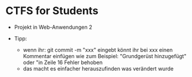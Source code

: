 # CTFS for Students

- Projekt in Web-Anwendungen 2

- Tipp:
  - wenn ihr: git commit -m "xxx" 
    eingebt könnt ihr bei xxx einen Kommentar einfügen
    wie zum Beispiel: "Grundgerüst hinzugefügt" oder "in Zeile 16 Fehler behoben
  - das macht es einfacher herauszufinden was verändert wurde

